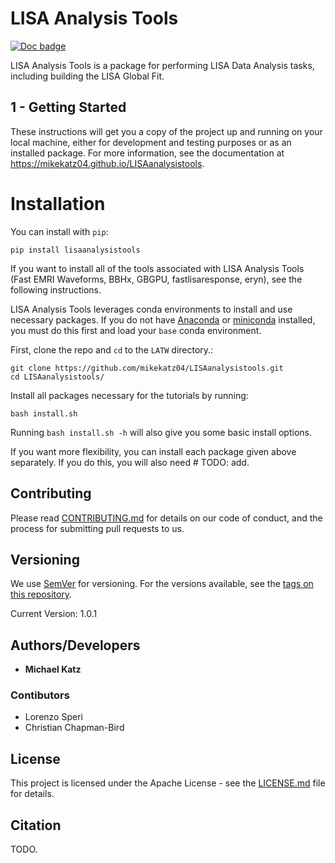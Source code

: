 # LISA Analysis Tools

[![Doc badge](https://img.shields.io/badge/Docs-master-brightgreen)](https://mikekatz04.github.io/LISAanalysistools)

LISA Analysis Tools is a package for performing LISA Data Analysis tasks, including building the LISA Global Fit. 

## 1 - Getting Started

These instructions will get you a copy of the project up and running on your local machine,
either for development and testing purposes or as an installed package.  For more information, see the documentation at https://mikekatz04.github.io/LISAanalysistools.

# Installation

You can install with `pip`:
```
pip install lisaanalysistools
```

If you want to install all of the tools associated with LISA Analysis Tools (Fast EMRI Waveforms, BBHx, GBGPU, fastlisaresponse, eryn), see the following instructions.

LISA Analysis Tools leverages conda environments to install and use necessary packages. If you do not have [Anaconda](https://www.anaconda.com/download) or [miniconda](https://docs.anaconda.com/free/miniconda/index.html) installed, you must do this first and load your `base` conda environment. 

First, clone the repo and `cd` to the `LATW` directory.:
```
git clone https://github.com/mikekatz04/LISAanalysistools.git
cd LISAanalysistools/
```

Install all packages necessary for the tutorials by running:
```
bash install.sh
```
Running `bash install.sh -h` will also give you some basic install options. 

If you want more flexibility, you can install each package given above separately. If you do this, you will also need # TODO: add. 

## Contributing

Please read [CONTRIBUTING.md](CONTRIBUTING.md) for details on our code of conduct, and the process for submitting pull requests to us.

## Versioning

We use [SemVer](http://semver.org/) for versioning. For the versions available, see the [tags on this repository](https://github.com/BlackHolePerturbationToolkit/FastEMRIWaveforms/tags).

Current Version: 1.0.1

## Authors/Developers

* **Michael Katz**

### Contibutors

* Lorenzo Speri
* Christian Chapman-Bird

## License

This project is licensed under the Apache License - see the [LICENSE.md](LICENSE.md) file for details.

## Citation

TODO.

